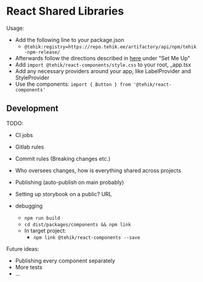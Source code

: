 # React Shared Libraries

Usage:

- Add the following line to your package.json
  - `@tehik:registry=https://repo.tehik.ee/artifactory/api/npm/tehik-npm-release/`
- Afterwards follow the directions described in [here](https://repo.tehik.ee/ui/repos/tree/General/tehik-npm-release) under "Set Me Up"
- Add `import @tehik/react-components/style.css` to your root, \_app.tsx
- Add any necessary providers around your app, like LabelProvider and StyleProvider
- Use the components: `import { Button } from '@tehik/react-components'`

## Development

TODO:

- CI jobs
- Gitlab rules
- Commit rules (Breaking changes etc.)
- Who oversees changes, how is everything shared across projects
- Publishing (auto-publish on main probably)
- Setting up storybook on a public? URL

- debugging
  - `npm run build`
  - `cd dist/packages/components && npm link`
  - In target project:
    - `npm link @tehik/react-components --save`

Future ideas:

- Publishing every component separately
- More tests
- ...
